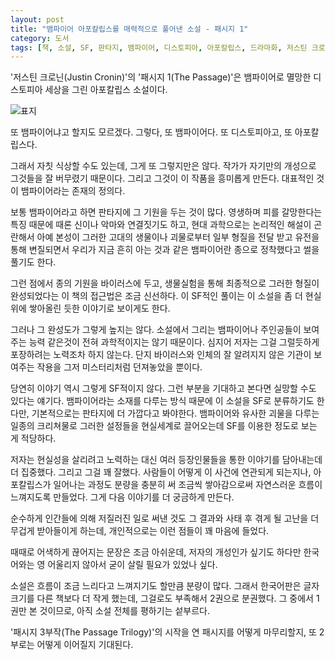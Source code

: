 ```yaml
---
layout: post
title: "뱀파이어 아포칼립스를 매력적으로 풀어낸 소설 - 패시지 1"
category: 도서
tags: [책, 소설, SF, 판타지, 뱀파이어, 디스토피아, 아포칼립스, 드라마화, 저스틴 크로닌, 송섬별, 아르테, 북이십일, 서평]
---
```


'저스틴 크로닌(Justin Cronin)'의
'패시지 1(The Passage)'은
뱀파이어로 멸망한 디스토피아 세상을 그린 아포칼립스 소설이다.

![표지](https://lh3.googleusercontent.com/-lajG3NLOqC71IK_JCzQ8ycdbogoN1k3qqgkb-gqX-20a9TtfRYRmSkAwkYUbCXO8S50TZHXe6luPw=s480)

또 뱀파이어냐고 할지도 모르겠다.
그렇다, 또 뱀파이어다.
또 디스토피아고, 또 아포칼립스다.

그래서 자칫 식상할 수도 있는데,
그게 또 그렇지만은 않다.
작가가 자기만의 개성으로 그것들을 잘 버무렸기 때문이다.
그리고 그것이 이 작품을 흥미롭게 만든다.
대표적인 것이 뱀파이어라는 존재의 정의다.

보통 뱀파이어라고 하면 판타지에 그 기원을 두는 것이 많다.
영생하며 피를 갈망한다는 특징 때문에 때론 신이나 악마와 연결짓기도 하고,
현대 과학으로는 논리적인 해설이 곤란해서
아예 본성이 그러한 고대의 생물이나 괴물로부터 일부 형질을 전달 받고
유전을 통해 변질되면서 우리가 지금 흔히 아는 것과 같은 뱀파이어란 종으로 정착했다고 썰을 풀기도 한다.

그런 점에서 종의 기원을 바이러스에 두고,
생물실험을 통해 최종적으로 그러한 형질이 완성되었다는 이 책의 접근법은 조금 신선하다.
이 SF적인 풀이는 이 소설을 좀 더 현실 위에 쌓아올린 듯한 이야기로 보이게도 한다.

그러나 그 완성도가 그렇게 높지는 않다.
소설에서 그리는 뱀파이어나 주인공들이 보여주는 능력 같은것이 전혀 과학적이지는 않기 때문이다.
심지어 저자는 그걸 그럴듯하게 포장하려는 노력조차 하지 않는다.
단지 바이러스와 인체의 잘 알려지지 않은 기관이 보여주는 작용을 그저 미스터리처럼 던져놓았을 뿐이다.

당연히 이야기 역시 그렇게 SF적이지 않다.
그런 부분을 기대하고 본다면 실망할 수도 있다는 얘기다.
뱀파이어라는 소재를 다루는 방식 때문에 이 소설을 SF로 분류하기도 한다만,
기본적으로는 판타지에 더 가깝다고 봐야한다.
뱀파이어와 유사한 괴물을 다루는 일종의 크리쳐물로
그러한 설정들을 현실세계로 끌어오는데 SF를 이용한 정도로 보는 게 적당하다.

저자는 현실성을 살리려고 노력하는 대신
여러 등장인물들을 통한 이야기를 담아내는데 더 집중했다.
그리고 그걸 꽤 잘했다.
사람들이 어떻게 이 사건에 연관되게 되는지나,
아포칼립스가 일어나는 과정도
분량을 충분히 써 조금씩 쌓아감으로써 자연스러운 흐름이 느껴지도록 만들었다.
그게 다음 이야기를 더 궁금하게 만든다.

순수하게 인간들에 의해 저질러진 일로 써낸 것도
그 결과와 사태 후 겪게 될 고난을 더 무겁게 받아들이게 하는데,
개인적으로는 이런 점들이 꽤 마음에 들었다.

때때로 어색하게 끊어지는 문장은 조금 아쉬운데,
저자의 개성인가 싶기도 하다만
한국어와는 영 어울리지 않아서 굳이 살릴 필요가 있었나 싶다.

소설은 흐름이 조금 느리다고 느껴지기도 할만큼 분량이 많다.
그래서 한국어판은 글자 크기를 다른 책보다 더 작게 했는데, 그걸로도 부족해서 2권으로 분권했다.
그 중에서 1권만 본 것이므로, 아직 소설 전체를 평하기는 섵부르다.

'패시지 3부작(The Passage Trilogy)'의 시작을 연 패시지를 어떻게 마무리할지,
또 2부로는 어떻게 이어질지 기대된다.
